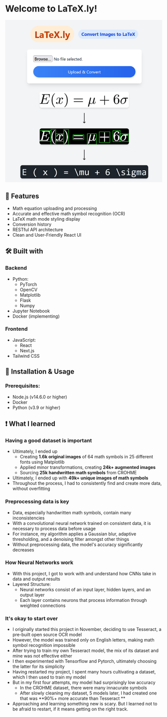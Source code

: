 # Welcome to LaTeX.ly!

![Homepage](https://github.com/dawsonxiong/LaTeX.ly/blob/main/frontend/public/home.png)

## 🚀 Features
- Math equation uploading and processing
- Accurate and effective math symbol recognition (OCR)
- LaTeX math mode styling display
- Conversion history
- RESTful API architecture
- Clean and User-Friendly React UI

## 🛠 Built with
### Backend
- Python:
  - PyTorch
  - OpenCV
  - Matplotlib
  - Flask
  - Numpy
- Jupyter Notebook
- Docker (implementing)

### Frontend
- JavaScript:
  - React
  - Next.js
- Tailwind CSS

## 🔧 Installation & Usage
### Prerequisites:
- Node.js (v14.6.0 or higher)
- Docker
- Python (v3.9 or higher)

## ❗ What I learned
### Having a good dataset is important
- Ultimately, I ended up
  - Creating **1.6k original images** of 64 math symbols in 25 different fonts using Matplotlib
  - Applied minor transformations, creating **24k+ augmented images**
  - Sourcing **25k handwritten math symbols** from CROHME
- Ultimately, I ended up with **49k+ unique images of math symbols**
- Throughout the process, I had to consistently find and create more data, without overfitting

### Preprocessing data is key
- Data, especially handwritten math symbols, contain many inconsistencies
- With a convolutional neural network trained on consistent data, it is necessary to process data before usage
- For instance, my algorithm applies a Gaussian blur, adaptive thresholding, and a denoising filter amongst other things
- Without preprocessing data, the model's accuracy significantly decreases

### How Neural Networks work
- With this project, I got to work with and understand how CNNs take in data and output results
- Layered Structure:
  - Neural networks consist of an input layer, hidden layers, and an output layer
  - Each layer contains neurons that process information through weighted connections

### It's okay to start over
- I originally started this project in November, deciding to use Tesseract, a pre-built open source OCR model
- However, the model was trained only on English letters, making math symbol recognition impossible
- After trying to train my own Tesseract model, the mix of its dataset and mine was not effective either
- I then experimented with Tensorflow and Pytorch, ultimately choosing the latter for its simplicity
- Having restarted my project, I spent many hours cultivating a dataset, which I then used to train my model
- But in my first four attempts, my model had surprisingly low accuracy
  - In the CROHME dataset, there were many innacurate symbols
  - After slowly cleaning my dataset, 5 models later, I had created one that was **90%+ more accurate than Tesseract **
- Approaching and learning something new is scary. But I learned not to be afraid to restart, if it means getting on the right track.
